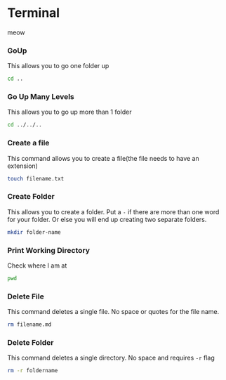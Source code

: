 # Terminal

meow

### GoUp

This allows you to go one folder up 

```bash
cd ..
```

### Go Up Many Levels

This allows you to go up more than 1 folder

```bash
cd ../../.. 
```

### Create a file

This command allows you to create a file(the file needs to have an extension)

```bash
touch filename.txt
```

### Create Folder

This allows you to create a folder. Put a `-` if there are more than one word for your folder. Or else you will end up creating two separate folders.

```bash
mkdir folder-name
```

### Print Working Directory

Check where I am at

```bash
pwd
```

### Delete File

This command deletes a single file. No space or quotes for the file name.

```bash
rm filename.md
```

### Delete Folder

This command deletes a single directory. No space and requires `-r` flag

```bash
rm -r foldername
```
